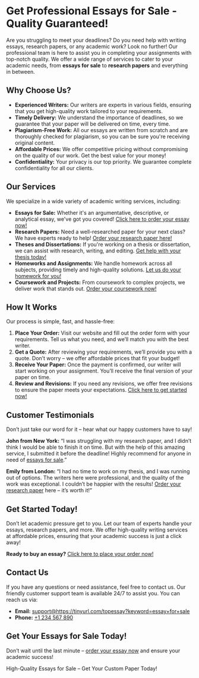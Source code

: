 <h1>Get Professional Essays for Sale - Quality Guaranteed!</h1>

<p>Are you struggling to meet your deadlines? Do you need help with writing essays, research papers, or any academic work? Look no further! Our professional team is here to assist you in completing your assignments with top-notch quality. We offer a wide range of services to cater to your academic needs, from <strong>essays for sale</strong> to <strong>research papers</strong> and everything in between.</p>

<h2>Why Choose Us?</h2>

<ul>
    <li><strong>Experienced Writers:</strong> Our writers are experts in various fields, ensuring that you get high-quality work tailored to your requirements.</li>
    <li><strong>Timely Delivery:</strong> We understand the importance of deadlines, so we guarantee that your paper will be delivered on time, every time.</li>
    <li><strong>Plagiarism-Free Work:</strong> All our essays are written from scratch and are thoroughly checked for plagiarism, so you can be sure you're receiving original content.</li>
    <li><strong>Affordable Prices:</strong> We offer competitive pricing without compromising on the quality of our work. Get the best value for your money!</li>
    <li><strong>Confidentiality:</strong> Your privacy is our top priority. We guarantee complete confidentiality for all our clients.</li>
</ul>

<h2>Our Services</h2>

<p>We specialize in a wide variety of academic writing services, including:</p>
<ul>
    <li><strong>Essays for Sale:</strong> Whether it's an argumentative, descriptive, or analytical essay, we've got you covered! <a href="https://tinyurl.com/topessay?keyword=essay+for+sale">Click here to order your essay now!</a></li>
    <li><strong>Research Papers:</strong> Need a well-researched paper for your next class? We have experts ready to help! <a href="https://tinyurl.com/topessay?keyword=essay+for+sale">Order your research paper here!</a></li>
    <li><strong>Theses and Dissertations:</strong> If you're working on a thesis or dissertation, we can assist with research, writing, and editing. <a href="https://tinyurl.com/topessay?keyword=essay+for+sale">Get help with your thesis today!</a></li>
    <li><strong>Homeworks and Assignments:</strong> We handle homework across all subjects, providing timely and high-quality solutions. <a href="https://tinyurl.com/topessay?keyword=essay+for+sale">Let us do your homework for you!</a></li>
    <li><strong>Coursework and Projects:</strong> From coursework to complex projects, we deliver work that stands out. <a href="https://tinyurl.com/topessay?keyword=essay+for+sale">Order your coursework now!</a></li>
</ul>

<h2>How It Works</h2>

<p>Our process is simple, fast, and hassle-free:</p>
<ol>
    <li><strong>Place Your Order:</strong> Visit our website and fill out the order form with your requirements. Tell us what you need, and we’ll match you with the best writer.</li>
    <li><strong>Get a Quote:</strong> After reviewing your requirements, we’ll provide you with a quote. Don’t worry – we offer affordable prices that fit your budget!</li>
    <li><strong>Receive Your Paper:</strong> Once the payment is confirmed, our writer will start working on your assignment. You’ll receive the final version of your paper on time.</li>
    <li><strong>Review and Revisions:</strong> If you need any revisions, we offer free revisions to ensure the paper meets your expectations. <a href="https://tinyurl.com/topessay?keyword=essay+for+sale">Click here to get started now!</a></li>
</ol>

<h2>Customer Testimonials</h2>

<p>Don’t just take our word for it – hear what our happy customers have to say!</p>

<p><strong>John from New York:</strong> “I was struggling with my research paper, and I didn’t think I would be able to finish it on time. But with the help of this amazing service, I submitted it before the deadline! Highly recommend for anyone in need of <a href="https://tinyurl.com/topessay?keyword=essay+for+sale">essays for sale</a>.”</p>

<p><strong>Emily from London:</strong> “I had no time to work on my thesis, and I was running out of options. The writers here were professional, and the quality of the work was exceptional. I couldn’t be happier with the results! <a href="https://tinyurl.com/topessay?keyword=essay+for+sale">Order your research paper</a> here – it’s worth it!”</p>

<h2>Get Started Today!</h2>

<p>Don’t let academic pressure get to you. Let our team of experts handle your essays, research papers, and more. We offer high-quality writing services at affordable prices, ensuring that your academic success is just a click away!</p>

<p><strong>Ready to buy an essay?</strong> <a href="https://tinyurl.com/topessay?keyword=essay+for+sale">Click here to place your order now!</a></p>

<h2>Contact Us</h2>

<p>If you have any questions or need assistance, feel free to contact us. Our friendly customer support team is available 24/7 to assist you. You can reach us via:</p>
<ul>
    <li><strong>Email:</strong> <a href="mailto:support@https://tinyurl.com/topessay?keyword=essay+for+sale">support@https://tinyurl.com/topessay?keyword=essay+for+sale</a></li>
    <li><strong>Phone:</strong> <a href="tel:+1234567890">+1 234 567 890</a></li>
</ul>

<h2>Get Your Essays for Sale Today!</h2>

<p>Don’t wait until the last minute – <a href="https://tinyurl.com/topessay?keyword=essay+for+sale">order your essay now</a> and ensure your academic success!</p>
High-Quality Essays for Sale – Get Your Custom Paper Today!
